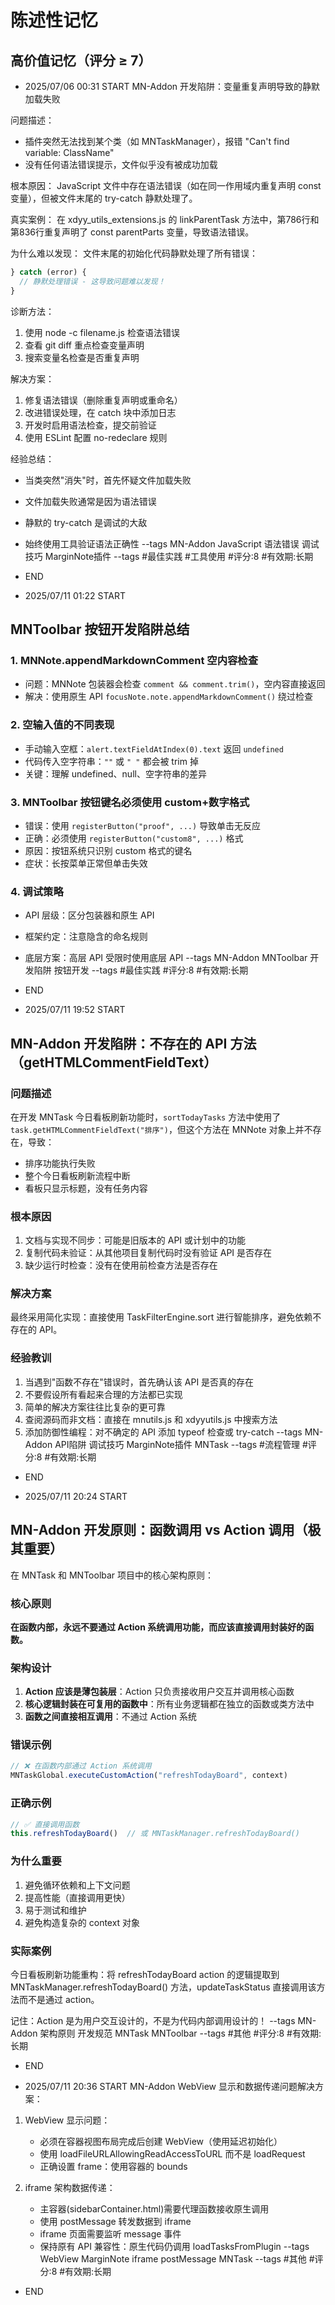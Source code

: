 # 陈述性记忆

## 高价值记忆（评分 ≥ 7）

- 2025/07/06 00:31 START
MN-Addon 开发陷阱：变量重复声明导致的静默加载失败

问题描述：
- 插件突然无法找到某个类（如 MNTaskManager），报错 "Can't find variable: ClassName"
- 没有任何语法错误提示，文件似乎没有被成功加载

根本原因：
JavaScript 文件中存在语法错误（如在同一作用域内重复声明 const 变量），但被文件末尾的 try-catch 静默处理了。

真实案例：
在 xdyy_utils_extensions.js 的 linkParentTask 方法中，第786行和第836行重复声明了 const parentParts 变量，导致语法错误。

为什么难以发现：
文件末尾的初始化代码静默处理了所有错误：
```javascript
} catch (error) {
  // 静默处理错误 - 这导致问题难以发现！
}
```

诊断方法：
1. 使用 node -c filename.js 检查语法错误
2. 查看 git diff 重点检查变量声明
3. 搜索变量名检查是否重复声明

解决方案：
1. 修复语法错误（删除重复声明或重命名）
2. 改进错误处理，在 catch 块中添加日志
3. 开发时启用语法检查，提交前验证
4. 使用 ESLint 配置 no-redeclare 规则

经验总结：
- 当类突然"消失"时，首先怀疑文件加载失败
- 文件加载失败通常是因为语法错误
- 静默的 try-catch 是调试的大敌
- 始终使用工具验证语法正确性 --tags MN-Addon JavaScript 语法错误 调试技巧 MarginNote插件
--tags #最佳实践 #工具使用 #评分:8 #有效期:长期
- END



- 2025/07/11 01:22 START
## MNToolbar 按钮开发陷阱总结

### 1. MNNote.appendMarkdownComment 空内容检查
- 问题：MNNote 包装器会检查 `comment && comment.trim()`，空内容直接返回
- 解决：使用原生 API `focusNote.note.appendMarkdownComment()` 绕过检查

### 2. 空输入值的不同表现
- 手动输入空框：`alert.textFieldAtIndex(0).text` 返回 `undefined`
- 代码传入空字符串：`""` 或 `" "` 都会被 trim 掉
- 关键：理解 undefined、null、空字符串的差异

### 3. MNToolbar 按钮键名必须使用 custom+数字格式
- 错误：使用 `registerButton("proof", ...)` 导致单击无反应
- 正确：必须使用 `registerButton("custom8", ...)` 格式
- 原因：按钮系统只识别 custom 格式的键名
- 症状：长按菜单正常但单击失效

### 4. 调试策略
- API 层级：区分包装器和原生 API
- 框架约定：注意隐含的命名规则
- 底层方案：高层 API 受限时使用底层 API --tags MN-Addon MNToolbar 开发陷阱 按钮开发
--tags #最佳实践 #评分:8 #有效期:长期
- END

- 2025/07/11 19:52 START
## MN-Addon 开发陷阱：不存在的 API 方法（getHTMLCommentFieldText）

### 问题描述
在开发 MNTask 今日看板刷新功能时，`sortTodayTasks` 方法中使用了 `task.getHTMLCommentFieldText("排序")`，但这个方法在 MNNote 对象上并不存在，导致：
- 排序功能执行失败
- 整个今日看板刷新流程中断
- 看板只显示标题，没有任务内容

### 根本原因
1. 文档与实现不同步：可能是旧版本的 API 或计划中的功能
2. 复制代码未验证：从其他项目复制代码时没有验证 API 是否存在
3. 缺少运行时检查：没有在使用前检查方法是否存在

### 解决方案
最终采用简化实现：直接使用 TaskFilterEngine.sort 进行智能排序，避免依赖不存在的 API。

### 经验教训
1. 当遇到"函数不存在"错误时，首先确认该 API 是否真的存在
2. 不要假设所有看起来合理的方法都已实现
3. 简单的解决方案往往比复杂的更可靠
4. 查阅源码而非文档：直接在 mnutils.js 和 xdyyutils.js 中搜索方法
5. 添加防御性编程：对不确定的 API 添加 typeof 检查或 try-catch --tags MN-Addon API陷阱 调试技巧 MarginNote插件 MNTask
--tags #流程管理 #评分:8 #有效期:长期
- END

- 2025/07/11 20:24 START
## MN-Addon 开发原则：函数调用 vs Action 调用（极其重要）

在 MNTask 和 MNToolbar 项目中的核心架构原则：

### 核心原则
**在函数内部，永远不要通过 Action 系统调用功能，而应该直接调用封装好的函数。**

### 架构设计
1. **Action 应该是薄包装层**：Action 只负责接收用户交互并调用核心函数
2. **核心逻辑封装在可复用的函数中**：所有业务逻辑都在独立的函数或类方法中
3. **函数之间直接相互调用**：不通过 Action 系统

### 错误示例
```javascript
// ❌ 在函数内部通过 Action 系统调用
MNTaskGlobal.executeCustomAction("refreshTodayBoard", context)
```

### 正确示例
```javascript
// ✅ 直接调用函数
this.refreshTodayBoard()  // 或 MNTaskManager.refreshTodayBoard()
```

### 为什么重要
1. 避免循环依赖和上下文问题
2. 提高性能（直接调用更快）
3. 易于测试和维护
4. 避免构造复杂的 context 对象

### 实际案例
今日看板刷新功能重构：将 refreshTodayBoard action 的逻辑提取到 MNTaskManager.refreshTodayBoard() 方法，updateTaskStatus 直接调用该方法而不是通过 action。

记住：Action 是为用户交互设计的，不是为代码内部调用设计的！ --tags MN-Addon 架构原则 开发规范 MNTask MNToolbar
--tags #其他 #评分:8 #有效期:长期
- END

- 2025/07/11 20:36 START
MN-Addon WebView 显示和数据传递问题解决方案：

1. WebView 显示问题：
   - 必须在容器视图布局完成后创建 WebView（使用延迟初始化）
   - 使用 loadFileURLAllowingReadAccessToURL 而不是 loadRequest
   - 正确设置 frame：使用容器的 bounds

2. iframe 架构数据传递：
   - 主容器(sidebarContainer.html)需要代理函数接收原生调用
   - 使用 postMessage 转发数据到 iframe
   - iframe 页面需要监听 message 事件
   - 保持原有 API 兼容性：原生代码仍调用 loadTasksFromPlugin --tags WebView MarginNote iframe postMessage MNTask
--tags #其他 #评分:8 #有效期:长期
- END